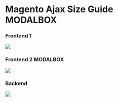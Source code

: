 # Magento  Ajax Size Guide MODALBOX
 
### Frontend 1 

<img src="https://github.com/stnc/magento-size-guide-ajax/blob/master/picture/frontend.png?raw=true"> 

### Frontend 2 MODALBOX

<img src="https://github.com/stnc/magento-size-guide-ajax/blob/master/picture/frontend2.png?raw=true"> 

### Backend 

<img src="https://github.com/stnc/magento-size-guide-ajax/blob/master/picture/backend.png?raw=true">
